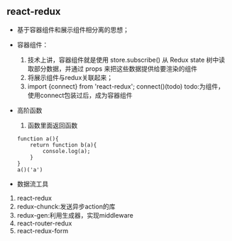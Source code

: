 ## react-redux
- 基于容器组件和展示组件相分离的思想；

- 容器组件：
    1. 技术上讲，容器组件就是使用 store.subscribe() 从 Redux state 树中读取部分数据，并通过 props 来把这些数据提供给要渲染的组件
    2. 将展示组件与redux关联起来；
    3. import {connect} from 'react-redux'; connect()(todo) todo:为组件，使用connect包装过后，成为容器组件

- 高阶函数
    1. 函数里面返回函数
    ```
    function a(){
        return function b(a){
            console.log(a);
        }
    }
    a()('a')
    ```

- 数据流工具
1. react-redux
2. redux-chunck:发送异步action的库
3. redux-gen:利用生成器，实现middleware
4. react-router-redux
5. react-redux-form